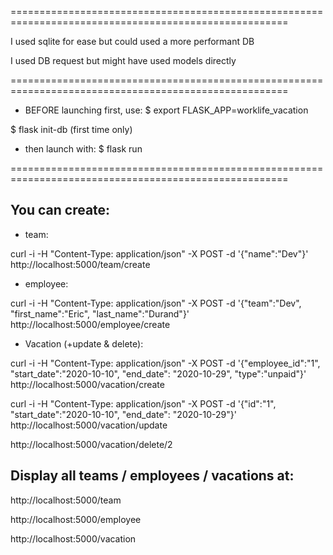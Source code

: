 
======================================================================================================

I used sqlite for ease but could used a more performant DB

I used DB request but might have used models directly

======================================================================================================

* BEFORE launching first, use:
$ export FLASK_APP=worklife_vacation

$ flask init-db           (first time only)

* then launch with:
$ flask run

======================================================================================================

You can create:
--------------
 - team:

curl -i -H "Content-Type: application/json" -X POST -d '{"name":"Dev"}' http://localhost:5000/team/create

 - employee:

curl -i -H "Content-Type: application/json" -X POST -d '{"team":"Dev", "first_name":"Eric", "last_name":"Durand"}' http://localhost:5000/employee/create

- Vacation (+update & delete):

curl -i -H "Content-Type: application/json" -X POST -d '{"employee_id":"1", "start_date":"2020-10-10", "end_date": "2020-10-29", "type":"unpaid"}' http://localhost:5000/vacation/create

curl -i -H "Content-Type: application/json" -X POST -d '{"id":"1", "start_date":"2020-10-10", "end_date": "2020-10-29"}' http://localhost:5000/vacation/update

http://localhost:5000/vacation/delete/2


Display all teams / employees / vacations at:
------------------------------------------
http://localhost:5000/team

http://localhost:5000/employee

http://localhost:5000/vacation

